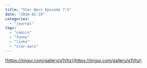 ```yaml
---
title: "Star Wars Episode 7.5"
date: "2016-01-19"
categories: 
  - "journal"
tags: 
  - "comics"
  - "funny"
  - "links"
  - "star-wars"
---
```


[https://imgur.com/gallery/q1Vhz](https://imgur.com/gallery/q1Vhz)

